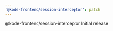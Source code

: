 ```yaml
---
'@kode-frontend/session-interceptor': patch
---
```


@kode-frontend/session-interceptor Initial release
